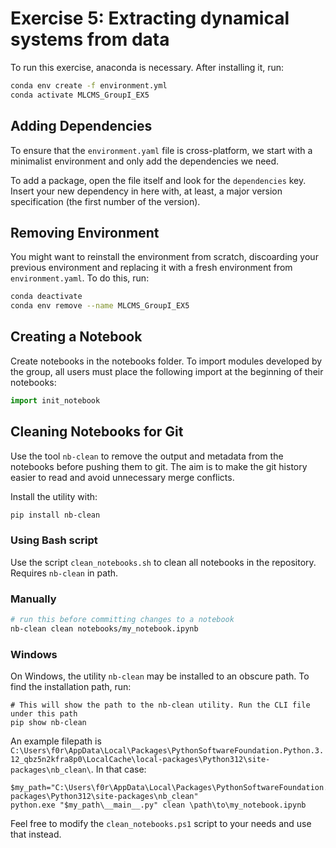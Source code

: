 # Exercise 5: Extracting dynamical systems from data

To run this exercise, anaconda is necessary. After installing it, run:

```sh conda
conda env create -f environment.yml
conda activate MLCMS_GroupI_EX5
```

## Adding Dependencies

To ensure that the `environment.yaml` file is cross-platform, we start with a minimalist environment and only add the dependencies we need.

To add a package, open the file itself and look for the `dependencies` key. Insert your new dependency in here with, at least, a major version specification (the first number of the version).

## Removing Environment

You might want to reinstall the environment from scratch, discoarding your previous environment and replacing it with a fresh environment from `environment.yaml`. To do this, run:

```sh conda
conda deactivate
conda env remove --name MLCMS_GroupI_EX5
````

## Creating a Notebook

Create notebooks in the notebooks folder. To import modules developed by the group, all users must place the following import at the beginning of their notebooks:

```python
import init_notebook
```

## Cleaning Notebooks for Git

Use the tool `nb-clean` to remove the output and metadata from the notebooks before pushing them to git. The aim is to make the git history easier to read and avoid unnecessary merge conflicts.

Install the utility with:

```sh
pip install nb-clean
````

### Using Bash script

Use the script `clean_notebooks.sh` to clean all notebooks in the repository. Requires `nb-clean` in path.

### Manually

```sh
# run this before committing changes to a notebook
nb-clean clean notebooks/my_notebook.ipynb
```

### Windows

On Windows, the utility `nb-clean` may be installed to an obscure path. To find the installation path, run:

```pwsh
# This will show the path to the nb-clean utility. Run the CLI file under this path
pip show nb-clean
````

An example filepath is `C:\Users\f0r\AppData\Local\Packages\PythonSoftwareFoundation.Python.3.12_qbz5n2kfra8p0\LocalCache\local-packages\Python312\site-packages\nb_clean\`. In that case:

```pwsh
$my_path="C:\Users\f0r\AppData\Local\Packages\PythonSoftwareFoundation.Python.3.12_qbz5n2kfra8p0\LocalCache\local-packages\Python312\site-packages\nb_clean"
python.exe "$my_path\__main__.py" clean \path\to\my_notebook.ipynb
```
Feel free to modify the `clean_notebooks.ps1` script to your needs and use that instead.